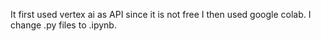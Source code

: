 It first used vertex ai as API since it is not free I then used google colab.
I change .py files to .ipynb.
